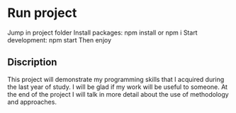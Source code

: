 # Run project

Jump in project folder 
Install packages: npm install or npm i
Start development: npm start
Then еnjoy

## Discription

This project will demonstrate my programming skills that I acquired during the last year of study.  I will be glad if my work will be useful to someone.  At the end of the project I will talk in more detail about the use of methodology and approaches.
